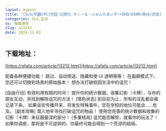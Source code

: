 ```yaml
---
layout: mypost
title: "[SLG/机翻/PC]学园·幻想化 すくーる・ふぁんたまいず!+存档[660M/移动/百度]"
categories: SLG,互动
os: 电脑游戏
slug: a13212
date: 2024-11-03
---
```


## 下载地址：

[https://qfafa.com/article/13212.html](https://qfafa.com/article/13212.html)

配备各种便捷功能！
跳过、自动馈送、隐藏和使 UI 透明等等！
在画廊模式下，您还可以切换到场景的原始版本！ 想办法打破校园生活中的诅咒！

\[自由行动\]
有效利用有限的时间！
提升你的统计数据，收集幻影（卡牌），与你的朋友互动，并找到解除诅咒的方法！ \[情色状态\]
到目前为止，所有的淫乱都会被记录下来。
如果谣言传播开来，将发生特殊事件，您在学校的地位可能会......危及。 \[副本攻略\]
潜入地牢寻找打破诅咒的物品！
使用您完善的统计数据和收集的幻影（卡牌）来征服最深的部分！ \[多重结局\]
诅咒能否解除，就看你的玩法了！
如果你调皮，那将是不可逆转的，你最终可能会得到一个荒谬的结局。